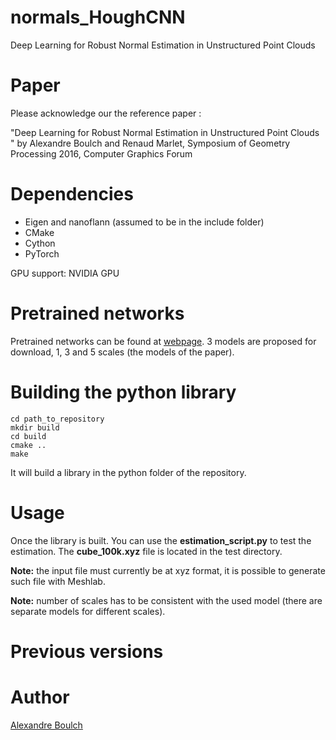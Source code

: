 # normals_HoughCNN
Deep Learning for Robust Normal Estimation in Unstructured Point Clouds

# Paper

Please acknowledge our the reference paper :

"Deep Learning for Robust Normal Estimation in Unstructured Point Clouds " by Alexandre Boulch and Renaud Marlet, Symposium of Geometry Processing 2016, Computer Graphics Forum

# Dependencies

- Eigen and nanoflann (assumed to be in the include folder)
- CMake
- Cython
- PyTorch

GPU support: NVIDIA GPU

# Pretrained networks

Pretrained networks can be found at [webpage](https://sites.google.com/view/boulch/publications/2016_cgf_sgp_deepnormals).
3 models are proposed for download, 1, 3 and 5 scales (the models of the paper).

# Building the python library

    cd path_to_repository
    mkdir build
    cd build
    cmake ..
    make

It will build a library in the python folder of the repository.

# Usage

Once the library is built. You can use the **estimation_script.py** to test the estimation.
The **cube_100k.xyz** file is located in the test directory.

**Note:** the input file must currently be at xyz format, it is possible to generate such file with Meshlab.

**Note:** number of scales has to be consistent with the used model (there are separate models for different scales).


# Previous versions

# Author

[Alexandre Boulch](https://sites.google.com/view/boulch)
